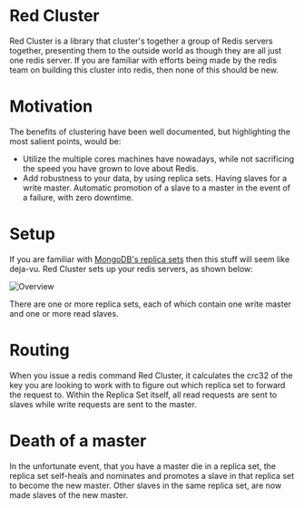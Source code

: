 Red Cluster
===========

Red Cluster is a library that cluster's together a group of Redis servers together, presenting them to the outside world as though they are all just one redis server. If you are familiar with efforts being made by the redis team on building this cluster into redis, then none of this should be new.

Motivation
==========
The benefits of clustering have been well documented, but highlighting the most salient points, would be:

* Utilize the multiple cores machines have nowadays, while not sacrificing the speed you have grown to love about Redis.
* Add robustness to your data, by using replica sets. Having slaves for a write master. Automatic promotion of a slave to a master in the event of a failure, with zero downtime.

Setup
=====
If you are familiar with [MongoDB's replica sets](http://www.mongodb.org/display/DOCS/Replica+Sets) then this stuff will seem like deja-vu. Red Cluster sets up your redis servers, as shown below:

                                    
![Overview](https://img.skitch.com/20111026-e3w8stdemf33gyj8ciqauxpnyj.png)

There are one or more replica sets, each of which contain one write master and one or more read slaves.

Routing
=======
When you issue a redis command Red Cluster, it calculates the crc32 of the key you are looking to work with to figure out which replica set to forward the request to. Within the Replica Set itself, all read requests are sent to slaves while write requests are sent to the master.

Death of a master
=================
In the unfortunate event, that you have a master die in a replica set, the replica set self-heals and nominates and promotes a slave in that replica set to become the new master. Other slaves in the same replica set, are now made slaves of the new master.

